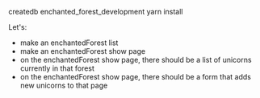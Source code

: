 createdb enchanted_forest_development
yarn install

Let's:
* make an enchantedForest list 
* make an enchantedForest show page
* on the enchantedForest show page, there should be a list of unicorns currently in that forest
* on the enchantedForest show page, there should be a form that adds new unicorns to that page